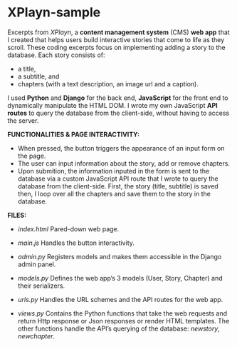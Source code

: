# XPlayn-sample

Excerpts from *XPlayn*, a **content management system** (CMS) **web app** that I created that helps users build interactive stories that come to life as they scroll. These coding excerpts focus on implementing adding a story to the database. Each story consists of: 
- a title, 
- a subtitle, and 
- chapters (with a text description, an image url and a caption).

I used **Python** and **Django** for the back end, **JavaScript** for the front end to dynamically manipulate the HTML DOM. I wrote my own JavaScript **API routes** to query the database from the client-side, without having to access the server. 

**FUNCTIONALITIES & PAGE INTERACTIVITY:**
- When pressed, the button triggers the appearance of an input form on the page. 
- The user can input information about the story, add or remove chapters.
- Upon submition, the information inputed in the form is sent to the database via a custom JavaScript API route that I wrote to query the database from the client-side. First, the story (title, subtitle) is saved then, I loop over all the chapters and save them to the story in the database.

**FILES:**
- *index.html*
Pared-down web page.

- *main.js*
Handles the button interactivity.

- *admin.py*
Registers models and makes them accessible in the Django admin panel.

- *models.py*
Defines the web app’s 3 models (User, Story, Chapter) and their serializers.

- *urls.py*
Handles the URL schemes and the API routes for the web app.

- *views.py*
Contains the Python functions that take the web requests and return Http response or Json responses or render HTML templates. The other functions handle the API’s querying of the database: *newstory*, *newchapter*.
